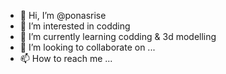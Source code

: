- 👋 Hi, I’m @ponasrise
- 👀 I’m interested in codding
- 🌱 I’m currently learning codding & 3d modelling
- 💞️ I’m looking to collaborate on ...
- 📫 How to reach me ...

<!---
ponasrise/ponasrise is a ✨ special ✨ repository because its `README.md` (this file) appears on your GitHub profile.
You can click the Preview link to take a look at your changes.
--->
